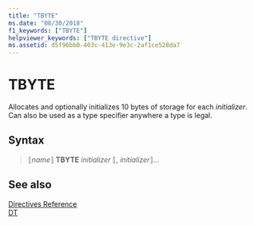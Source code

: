 ```yaml
---
title: "TBYTE"
ms.date: "08/30/2018"
f1_keywords: ["TBYTE"]
helpviewer_keywords: ["TBYTE directive"]
ms.assetid: d5f96bb0-403c-413e-9e3c-2af1ce528da7
---
```

# TBYTE

Allocates and optionally initializes 10 bytes of storage for each *initializer*. Can also be used as a type specifier anywhere a type is legal.

## Syntax

> ⟦*name*⟧ **TBYTE** *initializer* ⟦, *initializer*⟧...

## See also

[Directives Reference](../../assembler/masm/directives-reference.md)<br/>
[DT](../../assembler/masm/dt.md)<br/>
